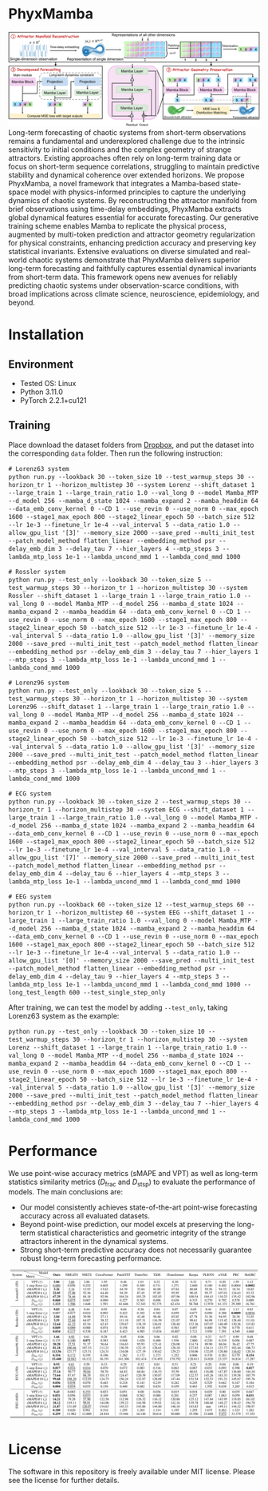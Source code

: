 # PhyxMamba
![](assets/Model.png)
Long-term forecasting of chaotic systems from short-term observations remains a fundamental and underexplored challenge due to the intrinsic sensitivity to initial conditions and the complex geometry of strange attractors. Existing approaches often rely on long-term training data or focus on short-term sequence correlations, struggling to maintain predictive stability and dynamical coherence over extended horizons. We propose PhyxMamba, a novel framework that integrates a Mamba-based state-space model with physics-informed principles to capture the underlying dynamics of chaotic systems. By reconstructing the attractor manifold from brief observations using time-delay embeddings, PhyxMamba extracts global dynamical features essential for accurate forecasting. Our generative training scheme enables Mamba to replicate the physical process, augmented by multi-token prediction and attractor geometry regularization for physical constraints, enhancing prediction accuracy and preserving key statistical invariants. Extensive evaluations on diverse simulated and real-world chaotic systems demonstrate that PhyxMamba delivers superior long-term forecasting and faithfully captures essential dynamical invariants from short-term data. This framework opens new avenues for reliably predicting chaotic systems under observation-scarce conditions, with broad implications across climate science, neuroscience, epidemiology, and beyond.

# Installation
## Environment
- Tested OS: Linux
- Python 3.11.0
- PyTorch 2.2.1+cu121
## Training
Place download the dataset folders from [Dropbox](https://www.dropbox.com/scl/fo/ne729sej6wi17jtyhyja4/APcOfNXqJ2UolDZ1_dagxCQ?rlkey=1djf32wiykl0jzqyzex4ln9ru&st=tsjmmtrq&dl=0), and put the dataset into the corresponding ```data``` folder. Then run the following instruction:
```
# Lorenz63 system
python run.py --lookback 30 --token_size 10 --test_warmup_steps 30 --horizon_tr 1 --horizon_multistep 30 --system Lorenz --shift_dataset 1 --large_train 1 --large_train_ratio 1.0 --val_long 0 --model Mamba_MTP --d_model 256 --mamba_d_state 1024 --mamba_expand 2 --mamba_headdim 64 --data_emb_conv_kernel 0 --CD 1 --use_revin 0 --use_norm 0 --max_epoch 1600 --stage1_max_epoch 800 --stage2_linear_epoch 50 --batch_size 512 --lr 1e-3 --finetune_lr 1e-4 --val_interval 5 --data_ratio 1.0 --allow_gpu_list '[3]' --memory_size 2000 --save_pred --multi_init_test --patch_model_method flatten_linear --embedding_method psr --delay_emb_dim 3 --delay_tau 7 --hier_layers 4 --mtp_steps 3 --lambda_mtp_loss 1e-1 --lambda_uncond_mmd 1 --lambda_cond_mmd 1000
```

```
# Rossler system
python run.py --test_only --lookback 30 --token_size 5 --test_warmup_steps 30 --horizon_tr 1 --horizon_multistep 30 --system Rossler --shift_dataset 1 --large_train 1 --large_train_ratio 1.0 --val_long 0 --model Mamba_MTP --d_model 256 --mamba_d_state 1024 --mamba_expand 2 --mamba_headdim 64 --data_emb_conv_kernel 0 --CD 1 --use_revin 0 --use_norm 0 --max_epoch 1600 --stage1_max_epoch 800 --stage2_linear_epoch 50 --batch_size 512 --lr 1e-3 --finetune_lr 1e-4 --val_interval 5 --data_ratio 1.0 --allow_gpu_list '[3]' --memory_size 2000 --save_pred --multi_init_test --patch_model_method flatten_linear --embedding_method psr --delay_emb_dim 3 --delay_tau 7 --hier_layers 1 --mtp_steps 3 --lambda_mtp_loss 1e-1 --lambda_uncond_mmd 1 --lambda_cond_mmd 1000
```

```
# Lorenz96 system
python run.py --test_only --lookback 30 --token_size 5 --test_warmup_steps 30 --horizon_tr 1 --horizon_multistep 30 --system Lorenz96 --shift_dataset 1 --large_train 1 --large_train_ratio 1.0 --val_long 0 --model Mamba_MTP --d_model 256 --mamba_d_state 1024 --mamba_expand 2 --mamba_headdim 64 --data_emb_conv_kernel 0 --CD 1 --use_revin 0 --use_norm 0 --max_epoch 1600 --stage1_max_epoch 800 --stage2_linear_epoch 50 --batch_size 512 --lr 1e-3 --finetune_lr 1e-4 --val_interval 5 --data_ratio 1.0 --allow_gpu_list '[3]' --memory_size 2000 --save_pred --multi_init_test --patch_model_method flatten_linear --embedding_method psr --delay_emb_dim 4 --delay_tau 3 --hier_layers 3 --mtp_steps 3 --lambda_mtp_loss 1e-1 --lambda_uncond_mmd 1 --lambda_cond_mmd 1000
```

```
# ECG system
python run.py --lookback 30 --token_size 2 --test_warmup_steps 30 --horizon_tr 1 --horizon_multistep 30 --system ECG --shift_dataset 1 --large_train 1 --large_train_ratio 1.0 --val_long 0 --model Mamba_MTP --d_model 256 --mamba_d_state 1024 --mamba_expand 2 --mamba_headdim 64 --data_emb_conv_kernel 0 --CD 1 --use_revin 0 --use_norm 0 --max_epoch 1600 --stage1_max_epoch 800 --stage2_linear_epoch 50 --batch_size 512 --lr 1e-3 --finetune_lr 1e-4 --val_interval 5 --data_ratio 1.0 --allow_gpu_list '[7]' --memory_size 2000 --save_pred --multi_init_test --patch_model_method flatten_linear --embedding_method psr --delay_emb_dim 4 --delay_tau 6 --hier_layers 4 --mtp_steps 3 --lambda_mtp_loss 1e-1 --lambda_uncond_mmd 1 --lambda_cond_mmd 1000
```

```
# EEG system
python run.py --lookback 60 --token_size 12 --test_warmup_steps 60 --horizon_tr 1 --horizon_multistep 60 --system EEG --shift_dataset 1 --large_train 1 --large_train_ratio 1.0 --val_long 0 --model Mamba_MTP --d_model 256 --mamba_d_state 1024 --mamba_expand 2 --mamba_headdim 64 --data_emb_conv_kernel 0 --CD 1 --use_revin 0 --use_norm 0 --max_epoch 1600 --stage1_max_epoch 800 --stage2_linear_epoch 50 --batch_size 512 --lr 1e-3 --finetune_lr 1e-4 --val_interval 5 --data_ratio 1.0 --allow_gpu_list '[0]' --memory_size 2000 --save_pred --multi_init_test --patch_model_method flatten_linear --embedding_method psr --delay_emb_dim 4 --delay_tau 9 --hier_layers 4 --mtp_steps 3 --lambda_mtp_loss 1e-1 --lambda_uncond_mmd 1 --lambda_cond_mmd 1000 --long_test_length 600 --test_single_step_only
```

After training, we can test the model by adding ```--test_only```, taking Lorenz63 system as the example:
```
python run.py --test_only --lookback 30 --token_size 10 --test_warmup_steps 30 --horizon_tr 1 --horizon_multistep 30 --system Lorenz --shift_dataset 1 --large_train 1 --large_train_ratio 1.0 --val_long 0 --model Mamba_MTP --d_model 256 --mamba_d_state 1024 --mamba_expand 2 --mamba_headdim 64 --data_emb_conv_kernel 0 --CD 1 --use_revin 0 --use_norm 0 --max_epoch 1600 --stage1_max_epoch 800 --stage2_linear_epoch 50 --batch_size 512 --lr 1e-3 --finetune_lr 1e-4 --val_interval 5 --data_ratio 1.0 --allow_gpu_list '[3]' --memory_size 2000 --save_pred --multi_init_test --patch_model_method flatten_linear --embedding_method psr --delay_emb_dim 3 --delay_tau 7 --hier_layers 4 --mtp_steps 3 --lambda_mtp_loss 1e-1 --lambda_uncond_mmd 1 --lambda_cond_mmd 1000
```

# Performance
We use point-wise accuracy metrics (sMAPE and VPT) as well as long-term statistics similarity metrics ($D_{\text{frac}}$ and $D_{\text{stsp}}$) to evaluate the performance of models. The main conclusions are:

- Our model consistently achieves state-of-the-art point-wise forecasting accuracy across all evaluated datasets.
- Beyond point-wise prediction, our model excels at preserving the long-term statistical characteristics and geometric integrity of the strange attractors inherent in the dynamical systems.
- Strong short-term predictive accuracy does not necessarily guarantee robust long-term forecasting performance.


![](assets/performance.png)

# License
The software in this repository is freely available under MIT license. Please see the license for further details.